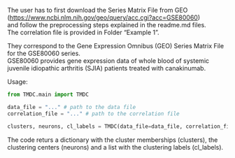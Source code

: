 The user has to first download the Series Matrix File from GEO (https://www.ncbi.nlm.nih.gov/geo/query/acc.cgi?acc=GSE80060)  
and follow the preprocessing steps explained in the readme.md files.  
The correlation file is provided in Folder “Example 1”.  

They correspond to the Gene Expression Omnibus (GEO) Series Matrix File for the GSE80060 series.  
GSE80060 provides gene expression data of whole blood of systemic juvenile idiopathic arthritis (SJIA) patients treated with canakinumab.

Usage:  
```python
from TMDC.main import TMDC

data_file = "..." # path to the data file
correlation_file = "..." # path to the correlation file

clusters, neurons, cl_labels = TMDC(data_file=data_file, correlation_file=correlation_file, n_neurons=-1)
```  

The code returs a dictionary with the cluster memberships (clusters),  the clustering centers (neurons) and a list with the clustering labels (cl_labels).
